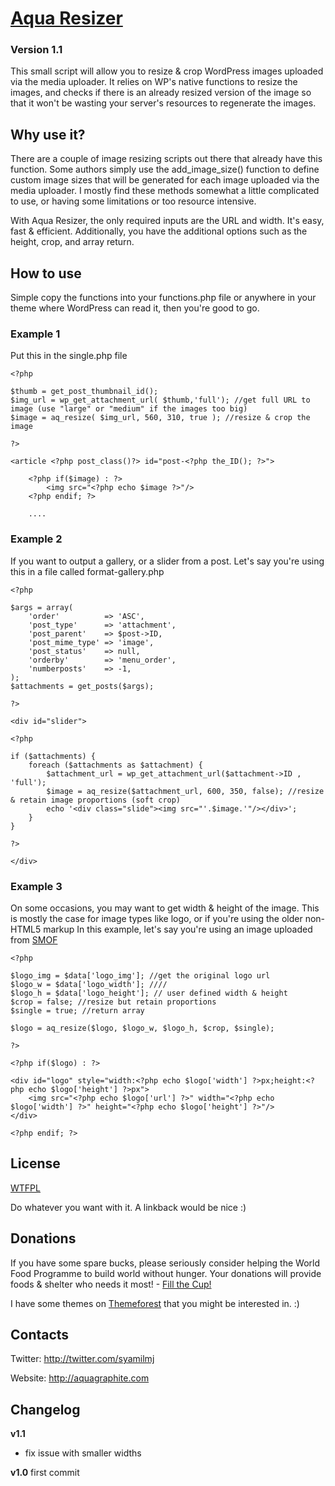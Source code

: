 # [Aqua Resizer](http://aquagraphite.com/)
### Version 1.1

This small script will allow you to resize & crop WordPress images uploaded via the media uploader. It relies on WP's native functions to resize the images, and checks if there is an already resized version of the image so that it won't be wasting your server's resources to regenerate the images.

## Why use it?

There are a couple of image resizing scripts out there that already have this function. Some authors simply use the add_image_size() function to define custom image sizes that will be generated for each image uploaded via the media uploader. I mostly find these methods somewhat a little complicated to use, or having some limitations or too resource intensive.

With Aqua Resizer, the only required inputs are the URL and width. It's easy, fast & efficient. Additionally, you have the additional options such as the height, crop, and array return.

## How to use

Simple copy the functions into your functions.php file or anywhere in your theme where WordPress can read it, then you're good to go.

### Example 1
Put this in the single.php file

```
<?php

$thumb = get_post_thumbnail_id();
$img_url = wp_get_attachment_url( $thumb,'full'); //get full URL to image (use "large" or "medium" if the images too big)
$image = aq_resize( $img_url, 560, 310, true ); //resize & crop the image

?>

<article <?php post_class()?> id="post-<?php the_ID(); ?>">

	<?php if($image) : ?>
		<img src="<?php echo $image ?>"/>
	<?php endif; ?>
	
	....
```

### Example 2
If you want to output a gallery, or a slider from a post.
Let's say you're using this in a file called format-gallery.php

```
<?php

$args = array(
	'order'          => 'ASC',
	'post_type'      => 'attachment',
	'post_parent'    => $post->ID,
	'post_mime_type' => 'image',
	'post_status'    => null,
	'orderby'		 => 'menu_order',
	'numberposts'    => -1,
);
$attachments = get_posts($args);

?>

<div id="slider">

<?php

if ($attachments) {
	foreach ($attachments as $attachment) {
		$attachment_url = wp_get_attachment_url($attachment->ID , 'full');
		$image = aq_resize($attachment_url, 600, 350, false); //resize & retain image proportions (soft crop)
		echo '<div class="slide"><img src="'.$image.'"/></div>';
	}	
}

?>

</div>
```

### Example 3
On some occasions, you may want to get width & height of the image.
This is mostly the case for image types like logo, or if you're using the older non-HTML5 markup
In this example, let's say you're using an image uploaded from [SMOF](https://github.com/sy4mil/Options-Framework)

```
<?php

$logo_img = $data['logo_img']; //get the original logo url
$logo_w = $data['logo_width']; ////
$logo_h = $data['logo_height']; // user defined width & height
$crop = false; //resize but retain proportions
$single = true; //return array

$logo = aq_resize($logo, $logo_w, $logo_h, $crop, $single);

?>

<?php if($logo) : ?>

<div id="logo" style="width:<?php echo $logo['width'] ?>px;height:<?php echo $logo['height'] ?>px">
	<img src="<?php echo $logo['url'] ?>" width="<?php echo $logo['width'] ?>" height="<?php echo $logo['height'] ?>"/>
</div>

<?php endif; ?>
```

## License
[WTFPL](http://sam.zoy.org/wtfpl/)

Do whatever you want with it. A linkback would be nice :)

## Donations
If you have some spare bucks, please seriously consider helping the World Food Programme to build world without hunger. Your donations will provide foods & shelter who needs it most! - [Fill the Cup!](https://www.wfp.org/donate/fillthecup_getinvolved)

I have some themes on [Themeforest](http://themeforest.net/user/SyamilMJ/portfolio) that you might be interested in. :)

## Contacts

Twitter: http://twitter.com/syamilmj

Website: http://aquagraphite.com

## Changelog

**v1.1**
- fix issue with smaller widths

**v1.0**
first commit












